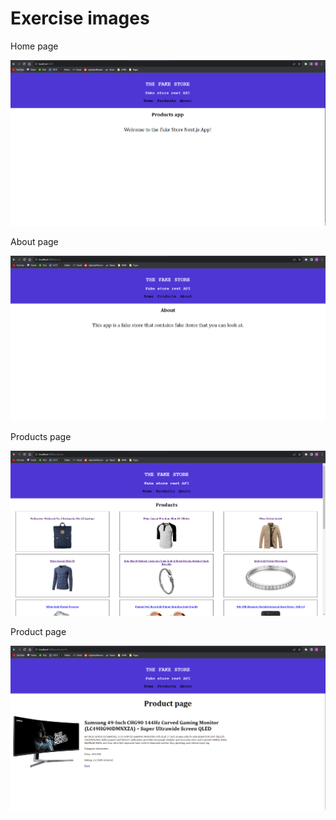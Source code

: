 # Exercise images

Home page  

![Home](home.png)  

About page  

![About](about.png)  

Products page  

![Products](products.png)  

Product page

![Product](product.png)  